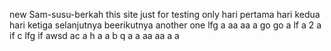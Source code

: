 new Sam-susu-berkah
this site just for testing only
hari pertama 
hari kedua
hari ketiga
selanjutnya
beerikutnya
another one
lfg
a
aa
aa
a
go
go
a
lf
a
2
a
if
c
lfg
if
awsd
ac
a
h
a
a
b 
q
a
a
aa
aa
a
a
